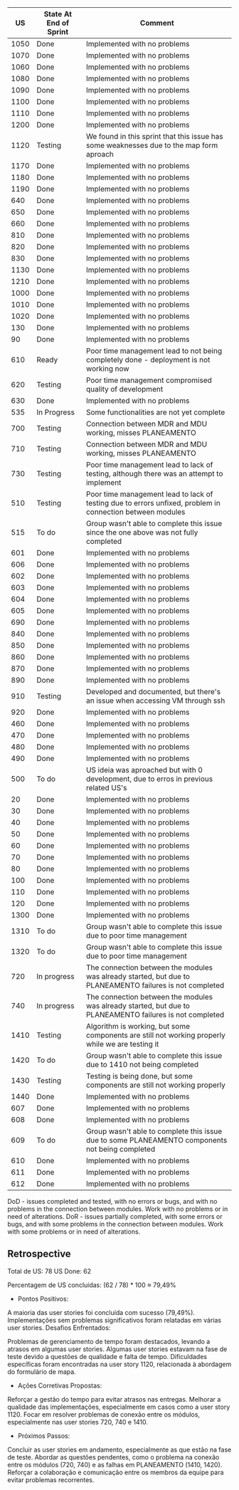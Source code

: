 | US   | State At End of Sprint | Comment                                                                                                   |
|------|------------------------|-----------------------------------------------------------------------------------------------------------|
| 1050 | Done                   | Implemented with no problems                                                                              |
| 1070 | Done                   | Implemented with no problems                                                                              |
| 1060 | Done                   | Implemented with no problems                                                                              |
| 1080 | Done                   | Implemented with no problems                                                                              |
| 1090 | Done                   | Implemented with no problems                                                                              |
| 1100 | Done                   | Implemented with no problems                                                                              |
| 1110 | Done                   | Implemented with no problems                                                                              |
| 1200 | Done                   | Implemented with no problems                                                                              |
| 1120 | Testing                | We found in this sprint that this issue has some weaknesses due to the map form aproach                   |
| 1170 | Done                   | Implemented with no problems                                                                              |
| 1180 | Done                   | Implemented with no problems                                                                              |
| 1190 | Done                   | Implemented with no problems                                                                              |
| 640  | Done                   | Implemented with no problems                                                                              |
| 650  | Done                   | Implemented with no problems                                                                              |
| 660  | Done                   | Implemented with no problems                                                                              |
| 810  | Done                   | Implemented with no problems                                                                              |
| 820  | Done                   | Implemented with no problems                                                                              |
| 830  | Done                   | Implemented with no problems                                                                              |
| 1130 | Done                   | Implemented with no problems                                                                              |
| 1210 | Done                   | Implemented with no problems                                                                              |
| 1000 | Done                   | Implemented with no problems                                                                              |
| 1010 | Done                   | Implemented with no problems                                                                              | 
| 1020 | Done                   | Implemented with no problems                                                                              |
| 130  | Done                   | Implemented with no problems                                                                              |
| 90   | Done                   | Implemented with no problems                                                                              |
| 610  | Ready                  | Poor time management lead to not being completely done - deployment is not working now                    |
| 620  | Testing                | Poor time management compromised quality of development                                                   |
| 630  | Done                   | Implemented with no problems                                                                              |
| 535  | In Progress            | Some functionalities are not yet complete                                                                 |
| 700  | Testing                | Connection between MDR and MDU working, misses PLANEAMENTO                                                |
| 710  | Testing                | Connection between MDR and MDU working, misses PLANEAMENTO                                                |
| 730  | Testing                | Poor time management lead to lack of testing, although there was an attempt to implement                  |
| 510  | Testing                | Poor time management lead to lack of testing due to errors unfixed, problem in connection between modules |
| 515  | To do                  | Group wasn't able to complete this issue since the one above was not fully completed                      |
| 601  | Done                   | Implemented with no problems                                                                              |
| 606  | Done                   | Implemented with no problems                                                                              |
| 602  | Done                   | Implemented with no problems                                                                              |
| 603  | Done                   | Implemented with no problems                                                                              |
| 604  | Done                   | Implemented with no problems                                                                              |
| 605  | Done                   | Implemented with no problems                                                                              |
| 690  | Done                   | Implemented with no problems                                                                              |
| 840  | Done                   | Implemented with no problems                                                                              |
| 850  | Done                   | Implemented with no problems                                                                              |
| 860  | Done                   | Implemented with no problems                                                                              |
| 870  | Done                   | Implemented with no problems                                                                              |
| 890  | Done                   | Implemented with no problems                                                                              |
| 910  | Testing                   | Developed and documented, but there's an issue when accessing VM through ssh                                                                             |
| 920  | Done                   | Implemented with no problems                                                                              |
| 460  | Done                   | Implemented with no problems                                                                              |
| 470  | Done                   | Implemented with no problems                                                                              |
| 480  | Done                   | Implemented with no problems                                                                              |
| 490  | Done                   | Implemented with no problems                                                                              |
| 500  | To do                   | US ideia was aproached but with 0 development, due to erros in previous related US's                                           |
| 20  | Done                   | Implemented with no problems                                                                              |
| 30  | Done                   | Implemented with no problems                                                                              |
| 40  | Done                   | Implemented with no problems                                                                              |
| 50  | Done                   | Implemented with no problems                                                                              |
| 60  | Done                   | Implemented with no problems                                                                              |
| 70  | Done                   | Implemented with no problems                                                                              |
| 80  | Done                   | Implemented with no problems                                                                              |
| 100  | Done                   | Implemented with no problems                                                                              |
| 110  | Done                   | Implemented with no problems                                                                              |
| 120  | Done                   | Implemented with no problems                                                                              |
| 1300  | Done                   | Implemented with no problems                                                                              |
| 1310  | To do                   | Group wasn't able to complete this issue due to poor time management                                      |
| 1320  | To do                   | Group wasn't able to complete this issue due to poor time management                                      |
| 720  | In progress                   | The connection between the modules was already started, but due to PLANEAMENTO failures is not completed     |
| 740  | In progress                   | The connection between the modules was already started, but due to PLANEAMENTO failures is not completed     |
| 1410  | Testing                   | Algorithm is working, but some components are still not working properly while we are testing it                        |
| 1420  | To do                  | Group wasn't able to complete this issue due to 1410 not being completed                        |
| 1430  | Testing                  | Testing is being done, but some components are still not working properly                        |
| 1440  | Done                  | Implemented with no problems                        |
| 607  | Done                  | Implemented with no problems                        |
| 608  | Done                  | Implemented with no problems                        |
| 609  | To do                  | Group wasn't able to complete this issue due to some PLANEAMENTO components not being completed                        |
| 610  | Done                  | Implemented with no problems                        |
| 611  | Done                  | Implemented with no problems                        |
| 612  | Done                  | Implemented with no problems                        |



DoD - issues completed and tested, with no errors or bugs, and with no problems in the connection between modules. Work with no problems or in need of alterations.
DoR - issues partially completed, with some errors or bugs, and with some problems in the connection between modules. Work with some problems or in need of alterations.

## Retrospective
Total de US: 78
US Done: 62

Percentagem de US concluídas: (62 / 78) * 100 ≈ 79,49%

- Pontos Positivos:

A maioria das user stories foi concluída com sucesso (79,49%).
Implementações sem problemas significativos foram relatadas em várias user stories.
Desafios Enfrentados:

Problemas de gerenciamento de tempo foram destacados, levando a atrasos em algumas user stories.
Algumas user stories estavam na fase de teste devido a questões de qualidade e falta de tempo.
Dificuldades específicas foram encontradas na user story 1120, relacionada à abordagem do formulário de mapa.

- Ações Corretivas Propostas:

Reforçar a gestão do tempo para evitar atrasos nas entregas.
Melhorar a qualidade das implementações, especialmente em casos como a user story 1120.
Focar em resolver problemas de conexão entre os módulos, especialmente nas user stories 720, 740 e 1410.

- Próximos Passos:

Concluir as user stories em andamento, especialmente as que estão na fase de teste.
Abordar as questões pendentes, como o problema na conexão entre os módulos (720, 740) e as falhas em PLANEAMENTO (1410, 1420).
Reforçar a colaboração e comunicação entre os membros da equipe para evitar problemas recorrentes.